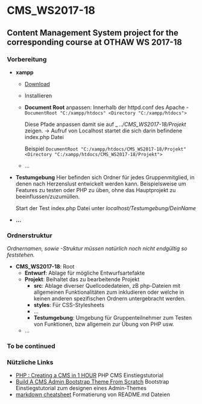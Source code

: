 # CMS_WS2017-18 #
## Content Management System project for the corresponding course at OTHAW WS 2017-18 ##


### Vorbereitung ###
* __xampp__ 
    * [Download](https://www.apachefriends.org/de/index.html)
    * Installieren
    * __Document Root__ anpassen: 
      Innerhalb der httpd.conf des Apache -
      `DocumentRoot "C:/xampp/htdocs"
      <Directory "C:/xampp/htdocs">`

      Diese Pfade anpassen damit sie auf _ *../CMS_WS2017-18/Projekt* zeigen. -> Aufruf von Localhost startet die sich darin befindene index.php Datei

      Beispiel
      `DocumentRoot "C:/xampp/htdocs/CMS_WS2017-18/Projekt"
      <Directory "C:/xampp/htdocs/CMS_WS2017-18/Projekt">`
    * ...
* __Testumgebung__
  Hier befinden sich Ordner für jedes Gruppenmitglied, in denen nach Herzenslust entwickelt werden kann. Beispielsweise um Features zu testen oder PHP zu üben, ohne das Hauptprojekt zu beeinflussen/zuzumüllen.

  Start der Test index.php Datei unter *localhost/Testumgebung/DeinName*
* __...__

### Ordnerstruktur ###
*Ordnernamen, sowie -Struktur müssen natürlich noch nicht endgültig so feststehen.*

* __CMS_WS2017-18__: Root
    * __Entwurf__: Ablage für mögliche Entwurfsartefakte
    * __Projekt__: Beihaltet das zu bearbeitende Projekt
        * __src__: Ablage diverser Quellcodedateien, zB php-Dateien mit allgemeinen Funktionalitäten zum inkludieren oder welche in keinen anderen spezifischen Ordnern untergebracht werden.
        * __styles__: Für CSS-Stylesheets
        * ...
        * __Testumgebung__: Umgebung für Gruppenteilnehmer zum Testen von Funktionen, bzw allgemein zur Übung von PHP usw.
    * ...

### To be continued ###


### Nützliche Links ###
* [PHP : Creating a CMS in 1 HOUR](https://www.youtube.com/watch?v=QNxU3Qa6QZs) PHP CMS Einstiegstutorial
* [Build A CMS Admin Bootstrap Theme From Scratch](https://www.youtube.com/watch?v=pXbEcGUtHgo) Bootstrap Einstiegstutorial zum designen eines Admin-Themes
* [markdown cheatsheet](https://github.com/tchapi/markdown-cheatsheet/blob/master/README.md) Formatierung von README.md Dateien
